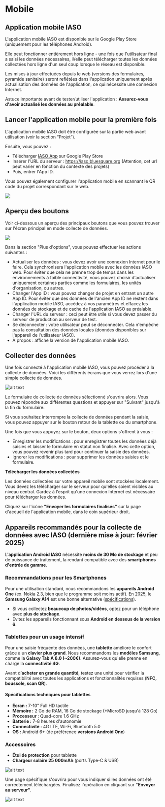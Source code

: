 # Mobile

## Application mobile IASO

L'application mobile IASO est disponible sur le Google Play Store (uniquement pour les téléphones Android).

Elle peut fonctionner entièrement hors ligne - une fois que l'utilisateur final a saisi les données nécessaires, il/elle peut télécharger toutes les données collectées hors ligne d'un seul coup lorsque le réseau est disponible.

Les mises à jour effectuées depuis le web (versions des formulaires, pyramide sanitaire) seront reflétées dans l'application uniquement après actualisation des données de l'application, ce qui nécessite une connexion Internet.

Astuce importante avant de tester/utiliser l'application : **Assurez-vous d'avoir actualisé les données au préalable**.

## Lancer l'application mobile pour la première fois

L'application mobile IASO doit être configurée sur la partie web avant utilisation (voir la section “Projet”).

Ensuite, vous pouvez :

- Télécharger [IASO App](https://play.google.com/store/apps/details?id=com.bluesquarehub.iaso&pcampaignid=web_share) sur Google Play Store
- Insérer l'URL du serveur : https://iaso.bluesquare.org (Attention, cet url peut varier en fonction du contexte des projets)
- Puis, entrer l'App ID.

Vous pouvez également configurer l'application mobile en scannant le QR code du projet correspondant sur le web. 

![](attachments/iasomobileapplicationsetup.png)


## Aperçu des boutons

Voir ci-dessous un aperçu des principaux boutons que vous pouvez trouver sur l'écran principal en mode collecte de données. 

![](attachments/mobileappbuttonsfr.png)

Dans la section "Plus d'options", vous pouvez effectuer les actions suivantes :

- Actualiser les données : vous devez avoir une connexion Internet pour le faire. Cela synchronisera l'application mobile avec les données IASO web. Pour éviter que cela ne prenne trop de temps dans les environnements à faible connectivité, vous pouvez choisir d'actualiser uniquement certaines parties comme les formulaires, les unités d'organisation, ou autres.
- Changer l'App ID : vous pouvez changer de projet en entrant un autre App ID. Pour éviter que des données de l'ancien App ID ne restent dans l'application mobile IASO, accédez à vos paramètres et effacez les données de stockage et de cache de l'application IASO au préalable.
- Changer l'URL du serveur : ceci peut être utile si vous devez passer du serveur de production au serveur de test.
- Se déconnecter : votre utilisateur peut se déconnecter. Cela n'empêche pas la consultation des données locales (données disponibles sur l'appareil de l'utilisateur IASO).
- À propos : affiche la version de l'application mobile IASO. 


## Collecter des données

Une fois connecté à l'application mobile IASO, vous pouvez procéder à la collecte de données. Voici les différents écrans que vous verrez lors d'une simple collecte de données.

![alt text](attachments/datacollectionfr.png)

Le formulaire de collecte de données sélectionné s'ouvrira alors. Vous pouvez répondre aux différentes questions et appuyer sur "Suivant" jusqu'à la fin du formulaire.

Si vous souhaitez interrompre la collecte de données pendant la saisie, vous pouvez appuyer sur le bouton retour de la tablette ou du smartphone.

Une fois que vous appuyez sur le bouton, deux options s'offrent à vous :

- Enregistrer les modifications : pour enregistrer toutes les données déjà saisies et laisser le formulaire en statut non finalisé. Avec cette option, vous pouvez revenir plus tard pour continuer la saisie des données.
- Ignorer les modifications : pour supprimer les données saisies et le formulaire.

**Télécharger les données collectées**

Les données collectées sur votre appareil mobile sont stockées localement. Vous devez les télécharger sur le serveur pour qu'elles soient visibles au niveau central. Gardez à l'esprit qu'une connexion Internet est nécessaire pour télécharger les données.

Cliquez sur l'icône **"Envoyer les formulaires finalisés"** sur la page d'accueil de l'application mobile, dans le coin supérieur droit.

## Appareils recommandés pour la collecte de données avec IASO (dernière mise à jour: février 2025) 

L'**application Android IASO** nécessite **moins de 30 Mo de stockage** et peu de puissance de traitement, la rendant compatible avec des **smartphones d'entrée de gamme**.  

### Recommandations pour les Smartphones  
Pour une utilisation standard, nous recommandons les **appareils Android One** (ex. Nokia 2.3, bien que le programme soit moins actif). En 2025, le **Samsung Galaxy A14** est une bonne alternative ([spécifications](https://www.gsmarena.com/samsung_galaxy_a14-12151.php)).  

- Si vous collectez **beaucoup de photos/vidéos**, optez pour un téléphone avec **plus de stockage**.  
- Évitez les appareils fonctionnant sous **Android en dessous de la version 6**.  

### Tablettes pour un usage intensif  
Pour une saisie fréquente des données, une **tablette** améliore le confort grâce à un **clavier plus grand**. Nous recommandons les **modèles Samsung**, comme la **Galaxy Tab A 8.0 (~200€)**. Assurez-vous qu'elle prenne en charge la **connectivité 4G**.  

Avant d’**acheter en grande quantité**, testez une unité pour vérifier la compatibilité avec toutes les applications et fonctionnalités requises (**NFC, boussole, scan QR**).  

#### Spécifications techniques pour tablettes  
- **Écran :** 7-10" Full HD tactile  
- **Mémoire :** 2 Go de RAM, 16 Go de stockage (+MicroSD jusqu'à 128 Go)  
- **Processeur :** Quad-core 1.6 GHz  
- **Batterie :** 7-8 heures d'autonomie  
- **Connectivité :** 4G LTE, Wi-Fi, Bluetooth 5.0  
- **OS :** Android 6+ (de préférence **versions Android One**)  

### Accessoires  
- **Étui de protection** pour tablette  
- **Chargeur solaire 25 000mAh** (ports Type-C & USB)  

![alt text](attachments/uploaddatafr.png)

Une page spécifique s'ouvrira pour vous indiquer si les données ont été correctement téléchargées. Finalisez l'opération en cliquant sur **"Envoyer au serveur"**.

![alt text](attachments/sendserver.png)
